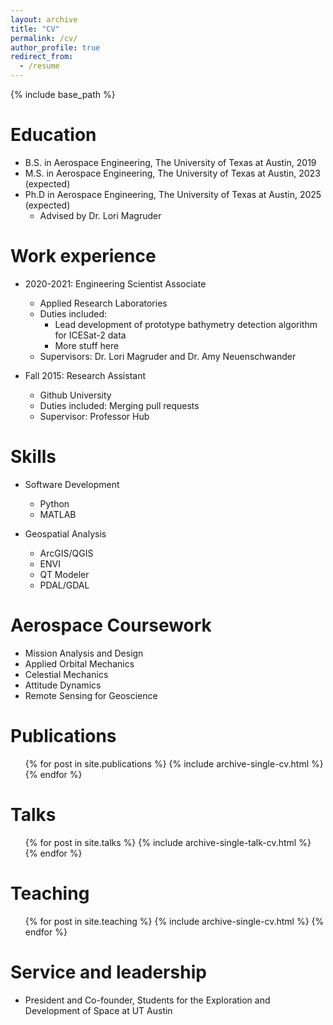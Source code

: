 ```yaml
---
layout: archive
title: "CV"
permalink: /cv/
author_profile: true
redirect_from:
  - /resume
---
```


{% include base_path %}

Education
======
* B.S. in Aerospace Engineering, The University of Texas at Austin, 2019
* M.S. in Aerospace Engineering, The University of Texas at Austin, 2023 (expected)
* Ph.D in Aerospace Engineering, The University of Texas at Austin, 2025 (expected)
  * Advised by Dr. Lori Magruder

Work experience
======
* 2020-2021: Engineering Scientist Associate
  * Applied Research Laboratories
  * Duties included:
    * Lead development of prototype bathymetry detection algorithm for ICESat-2 data
    * More stuff here
  * Supervisors: Dr. Lori Magruder and Dr. Amy Neuenschwander

* Fall 2015: Research Assistant
  * Github University
  * Duties included: Merging pull requests
  * Supervisor: Professor Hub
  
Skills
======
* Software Development
  * Python
  * MATLAB

* Geospatial Analysis
  * ArcGIS/QGIS
  * ENVI
  * QT Modeler
  * PDAL/GDAL

Aerospace Coursework
======
* Mission Analysis and Design
* Applied Orbital Mechanics
* Celestial Mechanics
* Attitude Dynamics
* Remote Sensing for Geoscience

Publications
======
  <ul>{% for post in site.publications %}
    {% include archive-single-cv.html %}
  {% endfor %}</ul>
  
Talks
======
  <ul>{% for post in site.talks %}
    {% include archive-single-talk-cv.html %}
  {% endfor %}</ul>
  
Teaching
======
  <ul>{% for post in site.teaching %}
    {% include archive-single-cv.html %}
  {% endfor %}</ul>
  
Service and leadership
======
* President and Co-founder, Students for the Exploration and Development of Space at UT Austin
